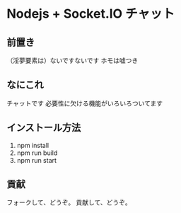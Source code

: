 # Nodejs + Socket.IO チャット

## 前置き

（淫夢要素は）ないですないです
ホモは嘘つき

## なにこれ

チャットです
必要性に欠ける機能がいろいろついてます

## インストール方法

1. npm install
2. npm run build
3. npm run start

## 貢献

フォークして、どうぞ。
貢献して、どうぞ。
